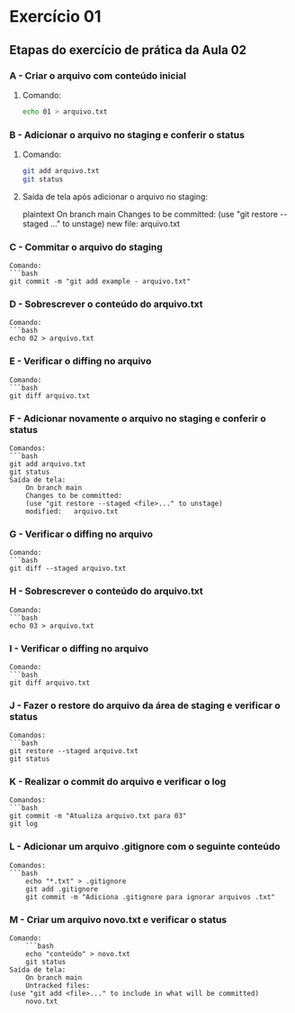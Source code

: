 # Exercício 01

## Etapas do exercício de prática da Aula 02

### A - Criar o arquivo com conteúdo inicial
1. Comando:
   ```bash
   echo 01 > arquivo.txt
### B - Adicionar o arquivo no staging e conferir o status
1. Comando:
    ```bash
    git add arquivo.txt
    git status
 2. Saída de tela após adicionar o arquivo no staging:
 
    plaintext
    On branch main
    Changes to be committed:
  (use "git restore --staged <file>..." to unstage)
    new file:   arquivo.txt
### C - Commitar o arquivo do staging
    Comando:
    ```bash
    git commit -m "git add example - arquivo.txt"

### D - Sobrescrever o conteúdo do arquivo.txt
    Comando:
    ```bash
    echo 02 > arquivo.txt
### E - Verificar o diffing no arquivo
    Comando:
    ```bash
    git diff arquivo.txt

### F - Adicionar novamente o arquivo no staging e conferir o status
    Comandos:
    ```bash
    git add arquivo.txt
    git status
    Saída de tela:
        On branch main
        Changes to be committed:
        (use "git restore --staged <file>..." to unstage)
        modified:   arquivo.txt
### G - Verificar o diffing no arquivo
    Comando:
    ```bash
    git diff --staged arquivo.txt
### H - Sobrescrever o conteúdo do arquivo.txt
    Comando:
    ```bash
    echo 03 > arquivo.txt

### I - Verificar o diffing no arquivo
    Comando:
    ```bash
    git diff arquivo.txt

### J - Fazer o restore do arquivo da área de staging e verificar o status
    Comandos:
    ```bash
    git restore --staged arquivo.txt
    git status

### K - Realizar o commit do arquivo e verificar o log
    Comandos:
    ```bash
    git commit -m "Atualiza arquivo.txt para 03"
    git log

### L - Adicionar um arquivo .gitignore com o seguinte conteúdo
    Comandos:
    ```bash
        echo "*.txt" > .gitignore
        git add .gitignore
        git commit -m "Adiciona .gitignore para ignorar arquivos .txt"
### M - Criar um arquivo novo.txt e verificar o status
    Comando:
        ```bash
        echo "conteúdo" > novo.txt
        git status
    Saída de tela:
        On branch main
        Untracked files:
    (use "git add <file>..." to include in what will be committed)
        novo.txt